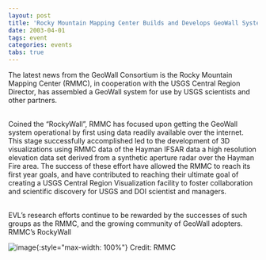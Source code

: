 ```yaml
---
layout: post
title: 'Rocky Mountain Mapping Center Builds and Develops GeoWall System'
date: 2003-04-01
tags: event
categories: events
tabs: true
---
```


The latest news from the GeoWall Consortium is the Rocky Mountain Mapping Center (RMMC), in cooperation with the USGS Central Region Director, has assembled a GeoWall system for use by USGS scientists and other partners.<br><br>

Coined the &ldquo;RockyWall&rdquo;, RMMC has focused upon getting the GeoWall system operational by first using data readily available over the internet. This stage successfully accomplished led to the development of 3D visualizations using RMMC data of the Hayman IFSAR data a high resolution elevation data set derived from a synthetic aperture radar over the Hayman Fire area. The success of these effort have allowed the RMMC to reach its first year goals, and have contributed to reaching their ultimate goal of creating a USGS Central Region Visualization facility to foster collaboration and scientific discovery for USGS and DOI scientist and managers.<br><br>

EVL&rsquo;s research efforts continue to be rewarded by the successes of such groups as the RMMC, and the growing community of GeoWall adopters.
RMMC&rsquo;s RockyWall

![image](https://www.evl.uic.edu/output/originals/rockywall.jpg-srcw.jpg){:style="max-width: 100%"}
Credit: RMMC

